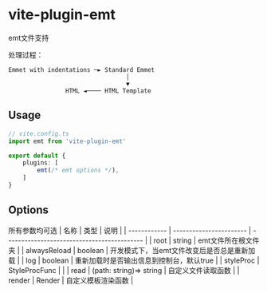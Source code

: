 # vite-plugin-emt

emt文件支持

处理过程：
```
Emmet with indentations ─► Standard Emmet
                                 │
                                 ▼
                HTML ◄──── HTML Template
```

## Usage
```ts
// vite.config.ts
import emt from 'vite-plugin-emt'

export default {
	plugins: [
		emt(/* emt options */),
	]
}
```

## Options
所有参数均可选
| 名称         | 类型                    | 说明                                        |
| ------------ | ----------------------- | ------------------------------------------- |
| root         | string                  | emt文件所在根文件夹                         |
| alwaysReload | boolean                 | 开发模式下，当emt文件改变后是否总是重新加载 |
| log          | boolean                 | 重新加载时是否输出信息到控制台，默认true    |
| styleProc    | StyleProcFunc           |                                             |
| read         | (path: string)=> string | 自定义文件读取函数                          |
| render       | Render                  | 自定义模板渲染函数                          |
